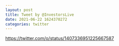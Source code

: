 ```yaml
--- 
layout: post 
title: Tweet by @InvestorsLive 
date: 2021-06-22 1624370272 
categories: twitter 
--- 
```

https://twitter.com/o/status/1407336951225667587
